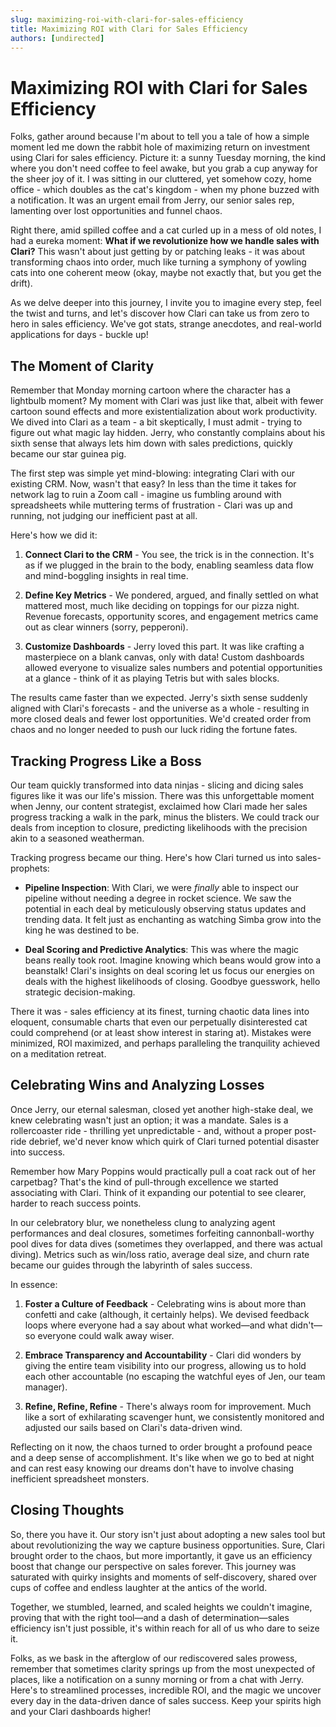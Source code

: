 ```yaml
---
slug: maximizing-roi-with-clari-for-sales-efficiency
title: Maximizing ROI with Clari for Sales Efficiency
authors: [undirected]
---
```



# Maximizing ROI with Clari for Sales Efficiency

Folks, gather around because I'm about to tell you a tale of how a simple moment led me down the rabbit hole of maximizing return on investment using Clari for sales efficiency. Picture it: a sunny Tuesday morning, the kind where you don't need coffee to feel awake, but you grab a cup anyway for the sheer joy of it. I was sitting in our cluttered, yet somehow cozy, home office - which doubles as the cat's kingdom - when my phone buzzed with a notification. It was an urgent email from Jerry, our senior sales rep, lamenting over lost opportunities and funnel chaos. 

Right there, amid spilled coffee and a cat curled up in a mess of old notes, I had a eureka moment: **What if we revolutionize how we handle sales with Clari?** This wasn't about just getting by or patching leaks - it was about transforming chaos into order, much like turning a symphony of yowling cats into one coherent meow (okay, maybe not exactly that, but you get the drift).

As we delve deeper into this journey, I invite you to imagine every step, feel the twist and turns, and let's discover how Clari can take us from zero to hero in sales efficiency. We've got stats, strange anecdotes, and real-world applications for days - buckle up!

## The Moment of Clarity

Remember that Monday morning cartoon where the character has a lightbulb moment? My moment with Clari was just like that, albeit with fewer cartoon sound effects and more existentialization about work productivity. We dived into Clari as a team - a bit skeptically, I must admit - trying to figure out what magic lay hidden. Jerry, who constantly complains about his sixth sense that always lets him down with sales predictions, quickly became our star guinea pig.

The first step was simple yet mind-blowing: integrating Clari with our existing CRM. Now, wasn't that easy? In less than the time it takes for network lag to ruin a Zoom call - imagine us fumbling around with spreadsheets while muttering terms of frustration - Clari was up and running, not judging our inefficient past at all.

Here's how we did it:

1. **Connect Clari to the CRM** - You see, the trick is in the connection. It's as if we plugged in the brain to the body, enabling seamless data flow and mind-boggling insights in real time.

2. **Define Key Metrics** - We pondered, argued, and finally settled on what mattered most, much like deciding on toppings for our pizza night. Revenue forecasts, opportunity scores, and engagement metrics came out as clear winners (sorry, pepperoni).

3. **Customize Dashboards** - Jerry loved this part. It was like crafting a masterpiece on a blank canvas, only with data! Custom dashboards allowed everyone to visualize sales numbers and potential opportunities at a glance - think of it as playing Tetris but with sales blocks.

The results came faster than we expected. Jerry's sixth sense suddenly aligned with Clari's forecasts - and the universe as a whole - resulting in more closed deals and fewer lost opportunities. We'd created order from chaos and no longer needed to push our luck riding the fortune fates.

## Tracking Progress Like a Boss

Our team quickly transformed into data ninjas - slicing and dicing sales figures like it was our life's mission. There was this unforgettable moment when Jenny, our content strategist, exclaimed how Clari made her sales progress tracking a walk in the park, minus the blisters. We could track our deals from inception to closure, predicting likelihoods with the precision akin to a seasoned weatherman.

Tracking progress became our thing. Here's how Clari turned us into sales-prophets:

- **Pipeline Inspection**: With Clari, we were *finally* able to inspect our pipeline without needing a degree in rocket science. We saw the potential in each deal by meticulously observing status updates and trending data. It felt just as enchanting as watching Simba grow into the king he was destined to be.

- **Deal Scoring and Predictive Analytics**: This was where the magic beans really took root. Imagine knowing which beans would grow into a beanstalk! Clari's insights on deal scoring let us focus our energies on deals with the highest likelihoods of closing. Goodbye guesswork, hello strategic decision-making.

There it was - sales efficiency at its finest, turning chaotic data lines into eloquent, consumable charts that even our perpetually disinterested cat could comprehend (or at least show interest in staring at). Mistakes were minimized, ROI maximized, and perhaps paralleling the tranquility achieved on a meditation retreat. 

## Celebrating Wins and Analyzing Losses

Once Jerry, our eternal salesman, closed yet another high-stake deal, we knew celebrating wasn't just an option; it was a mandate. Sales is a rollercoaster ride - thrilling yet unpredictable - and, without a proper post-ride debrief, we'd never know which quirk of Clari turned potential disaster into success.

Remember how Mary Poppins would practically pull a coat rack out of her carpetbag? That's the kind of pull-through excellence we started associating with Clari. Think of it expanding our potential to see clearer, harder to reach success points.

In our celebratory blur, we nonetheless clung to analyzing agent performances and deal closures, sometimes forfeiting cannonball-worthy pool dives for data dives (sometimes they overlapped, and there was actual diving). Metrics such as win/loss ratio, average deal size, and churn rate became our guides through the labyrinth of sales success.

In essence:

1. **Foster a Culture of Feedback** - Celebrating wins is about more than confetti and cake (although, it certainly helps). We devised feedback loops where everyone had a say about what worked—and what didn't—so everyone could walk away wiser.

2. **Embrace Transparency and Accountability** - Clari did wonders by giving the entire team visibility into our progress, allowing us to hold each other accountable (no escaping the watchful eyes of Jen, our team manager).

3. **Refine, Refine, Refine** - There's always room for improvement. Much like a sort of exhilarating scavenger hunt, we consistently monitored and adjusted our sails based on Clari's data-driven wind.

Reflecting on it now, the chaos turned to order brought a profound peace and a deep sense of accomplishment. It's like when we go to bed at night and can rest easy knowing our dreams don't have to involve chasing inefficient spreadsheet monsters.

## Closing Thoughts

So, there you have it. Our story isn't just about adopting a new sales tool but about revolutionizing the way we capture business opportunities. Sure, Clari brought order to the chaos, but more importantly, it gave us an efficiency boost that change our perspective on sales forever. This journey was saturated with quirky insights and moments of self-discovery, shared over cups of coffee and endless laughter at the antics of the world.

Together, we stumbled, learned, and scaled heights we couldn't imagine, proving that with the right tool—and a dash of determination—sales efficiency isn't just possible, it's within reach for all of us who dare to seize it.

Folks, as we bask in the afterglow of our rediscovered sales prowess, remember that sometimes clarity springs up from the most unexpected of places, like a notification on a sunny morning or from a chat with Jerry. Here's to streamlined processes, incredible ROI, and the magic we uncover every day in the data-driven dance of sales success. Keep your spirits high and your Clari dashboards higher!